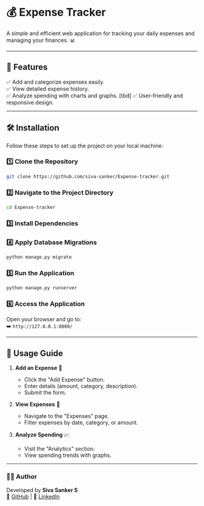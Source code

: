 # 💰 Expense Tracker

A simple and efficient web application for tracking your daily expenses and managing your finances. 📊

---

## 🚀 Features

✅ Add and categorize expenses easily.  
✅ View detailed expense history.  
✅ Analyze spending with charts and graphs.  [tbd]
✅ User-friendly and responsive design.  

---

## 🛠️ Installation

Follow these steps to set up the project on your local machine:

### 1️⃣ Clone the Repository
```bash
git clone https://github.com/siva-sanker/Expense-tracker.git
```

### 2️⃣ Navigate to the Project Directory
```bash
cd Expense-tracker
```

### 3️⃣ Install Dependencies


### 4️⃣ Apply Database Migrations
```bash
python manage.py migrate
```

### 5️⃣ Run the Application
```bash
python manage.py runserver
```

### 6️⃣ Access the Application
Open your browser and go to:  
➡️ `http://127.0.0.1:8000/`

---

## 🎯 Usage Guide

1. **Add an Expense** 📝  
   - Click the "Add Expense" button.
   - Enter details (amount, category, description).
   - Submit the form.

2. **View Expenses** 📜  
   - Navigate to the "Expenses" page.
   - Filter expenses by date, category, or amount.

3. **Analyze Spending** 📈  
   - Visit the "Analytics" section.
   - View spending trends with graphs.

---


### 👨‍💻 Author
Developed by **Siva Sanker S**  
🔗 [GitHub](https://github.com/siva-sanker) | 🔗 [LinkedIn](https://www.linkedin.com/in/siva-sanker-s-b3594b233)

